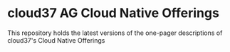 # cloud37 AG Cloud Native Offerings
This repository holds the latest versions of the one-pager descriptions of cloud37's Cloud Native Offerings
